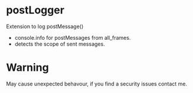 # postLogger
Extension to log postMessage()  
- console.info for postMessages from all_frames.
- detects the scope of sent messages.

# Warning
May cause unexpected behavour, if you find a security issues contact me.
